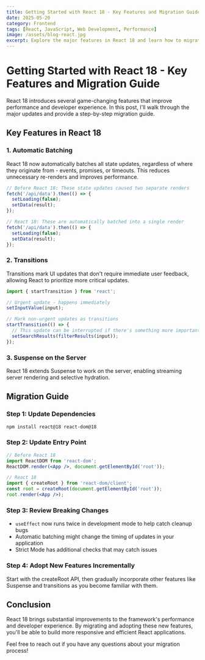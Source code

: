 ```yaml
---
title: Getting Started with React 18 - Key Features and Migration Guide
date: 2025-05-20
category: Frontend
tags: [React, JavaScript, Web Development, Performance]
image: /assets/blog-react.jpg
excerpt: Explore the major features in React 18 and learn how to migrate your existing React application to the latest version.
---
```


# Getting Started with React 18 - Key Features and Migration Guide

React 18 introduces several game-changing features that improve performance and developer experience. In this post, I'll walk through the major updates and provide a step-by-step migration guide.

## Key Features in React 18

### 1. Automatic Batching

React 18 now automatically batches all state updates, regardless of where they originate from - events, promises, or timeouts. This reduces unnecessary re-renders and improves performance.

```jsx
// Before React 18: These state updates caused two separate renders
fetch('/api/data').then(() => {
  setLoading(false);
  setData(result);
});

// React 18: These are automatically batched into a single render
fetch('/api/data').then(() => {
  setLoading(false);
  setData(result);
});
```

### 2. Transitions

Transitions mark UI updates that don't require immediate user feedback, allowing React to prioritize more critical updates.

```jsx
import { startTransition } from 'react';

// Urgent update - happens immediately
setInputValue(input);

// Mark non-urgent updates as transitions
startTransition(() => {
  // This update can be interrupted if there's something more important
  setSearchResults(filterResults(input));
});
```

### 3. Suspense on the Server

React 18 extends Suspense to work on the server, enabling streaming server rendering and selective hydration.

## Migration Guide

### Step 1: Update Dependencies

```bash
npm install react@18 react-dom@18
```

### Step 2: Update Entry Point

```jsx
// Before React 18
import ReactDOM from 'react-dom';
ReactDOM.render(<App />, document.getElementById('root'));

// React 18
import { createRoot } from 'react-dom/client';
const root = createRoot(document.getElementById('root'));
root.render(<App />);
```

### Step 3: Review Breaking Changes

- `useEffect` now runs twice in development mode to help catch cleanup bugs
- Automatic batching might change the timing of updates in your application
- Strict Mode has additional checks that may catch issues

### Step 4: Adopt New Features Incrementally

Start with the createRoot API, then gradually incorporate other features like Suspense and transitions as you become familiar with them.

## Conclusion

React 18 brings substantial improvements to the framework's performance and developer experience. By migrating and adopting these new features, you'll be able to build more responsive and efficient React applications.

Feel free to reach out if you have any questions about your migration process!
